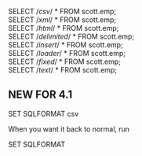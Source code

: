 
SELECT /*csv*/ * FROM scott.emp;  
SELECT /*xml*/ * FROM scott.emp;  
SELECT /*html*/ * FROM scott.emp;  
SELECT /*delimited*/ * FROM scott.emp;  
SELECT /*insert*/ * FROM scott.emp;  
SELECT /*loader*/ * FROM scott.emp;  
SELECT /*fixed*/ * FROM scott.emp;  
SELECT /*text*/ * FROM scott.emp;  


## NEW FOR 4.1

SET SQLFORMAT csv

When you want it back to normal, run

SET SQLFORMAT
